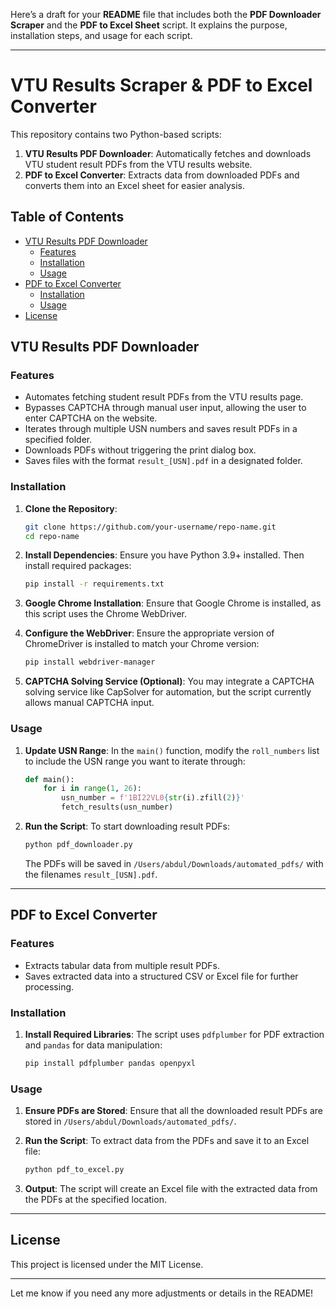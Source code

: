 Here’s a draft for your **README** file that includes both the **PDF Downloader Scraper** and the **PDF to Excel Sheet** script. It explains the purpose, installation steps, and usage for each script.

---

# VTU Results Scraper & PDF to Excel Converter

This repository contains two Python-based scripts:
1. **VTU Results PDF Downloader**: Automatically fetches and downloads VTU student result PDFs from the VTU results website.
2. **PDF to Excel Converter**: Extracts data from downloaded PDFs and converts them into an Excel sheet for easier analysis.

## Table of Contents
- [VTU Results PDF Downloader](#vtu-results-pdf-downloader)
    - [Features](#features)
    - [Installation](#installation)
    - [Usage](#usage)
- [PDF to Excel Converter](#pdf-to-excel-converter)
    - [Installation](#installation-1)
    - [Usage](#usage-1)
- [License](#license)

## VTU Results PDF Downloader

### Features
- Automates fetching student result PDFs from the VTU results page.
- Bypasses CAPTCHA through manual user input, allowing the user to enter CAPTCHA on the website.
- Iterates through multiple USN numbers and saves result PDFs in a specified folder.
- Downloads PDFs without triggering the print dialog box.
- Saves files with the format `result_[USN].pdf` in a designated folder.

### Installation

1. **Clone the Repository**:
    ```bash
    git clone https://github.com/your-username/repo-name.git
    cd repo-name
    ```

2. **Install Dependencies**:
    Ensure you have Python 3.9+ installed. Then install required packages:
    ```bash
    pip install -r requirements.txt
    ```

3. **Google Chrome Installation**:
   Ensure that Google Chrome is installed, as this script uses the Chrome WebDriver.

4. **Configure the WebDriver**:
   Ensure the appropriate version of ChromeDriver is installed to match your Chrome version:
   ```bash
   pip install webdriver-manager
   ```

5. **CAPTCHA Solving Service (Optional)**:
   You may integrate a CAPTCHA solving service like CapSolver for automation, but the script currently allows manual CAPTCHA input.

### Usage

1. **Update USN Range**:
    In the `main()` function, modify the `roll_numbers` list to include the USN range you want to iterate through:
    ```python
    def main():
        for i in range(1, 26):
            usn_number = f'1BI22VL0{str(i).zfill(2)}'
            fetch_results(usn_number)
    ```

2. **Run the Script**:
   To start downloading result PDFs:
    ```bash
    python pdf_downloader.py
    ```

   The PDFs will be saved in `/Users/abdul/Downloads/automated_pdfs/` with the filenames `result_[USN].pdf`.

---

## PDF to Excel Converter

### Features
- Extracts tabular data from multiple result PDFs.
- Saves extracted data into a structured CSV or Excel file for further processing.

### Installation

1. **Install Required Libraries**:
    The script uses `pdfplumber` for PDF extraction and `pandas` for data manipulation:
    ```bash
    pip install pdfplumber pandas openpyxl
    ```

### Usage

1. **Ensure PDFs are Stored**:
   Ensure that all the downloaded result PDFs are stored in `/Users/abdul/Downloads/automated_pdfs/`.

2. **Run the Script**:
   To extract data from the PDFs and save it to an Excel file:
    ```bash
    python pdf_to_excel.py
    ```

3. **Output**:
   The script will create an Excel file with the extracted data from the PDFs at the specified location.

---

## License
This project is licensed under the MIT License.

---

Let me know if you need any more adjustments or details in the README!
